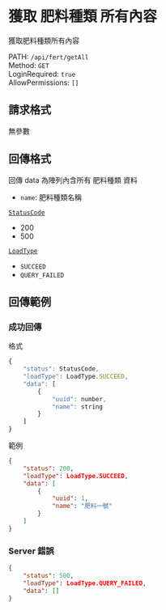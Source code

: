 # 獲取 肥料種類 所有內容

獲取肥料種類所有內容

PATH: `/api/fert/getAll`  
Method: `GET`  
LoginRequired: `true`  
AllowPermissions: `[]`  


## 請求格式
無參數  


## 回傳格式

回傳 data 為陣列內含所有 肥料種類 資料  

* `name`: 肥料種類名稱

[`StatusCode`](../../types.md#statuscode)  
* 200
* 500

[`LoadType`](../../types.md#loadtype)  
* `SUCCEED`
* `QUERY_FAILED`



## 回傳範例
### 成功回傳
格式
```js
{
    "status": StatusCode,
    "loadType": LoadType.SUCCEED,
    "data": [
        {
            "uuid": number,
            "name": string
        }
    ]
}
```
範例
```json
{
    "status": 200,
    "loadType": LoadType.SUCCEED,
    "data": [
        {
            "uuid": 1,
            "name": "肥料一號"
        }
    ]
}
```

### Server 錯誤  
```json
{
    "status": 500,
    "loadType": LoadType.QUERY_FAILED,
    "data": []
}
```
